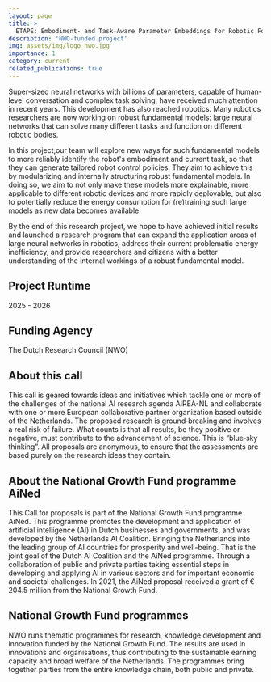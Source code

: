 ```yaml
---
layout: page
title: >
  ETAPE: Embodiment- and Task-Aware Parameter Embeddings for Robotic Foundation Models
description: 'NWO-funded project'
img: assets/img/logo_nwo.jpg
importance: 1
category: current
related_publications: true
---
```

Super-sized neural networks with billions of parameters, capable of human-level conversation and complex task solving, have received much attention in recent years. This development has also reached robotics. Many robotics researchers are now working on robust fundamental models: large neural networks that can solve many different tasks and function on different robotic bodies.

In this project,our team will explore new ways for such fundamental models to more reliably identify the robot's embodiment and current task, so that they can generate tailored robot control policies. They aim to achieve this by modularizing and internally structuring robust fundamental models. In doing so, we aim to not only make these models more explainable, more applicable to different robotic devices and more rapidly deployable, but also to potentially reduce the energy consumption for (re)training such large models as new data becomes available.

By the end of this research project, we hope to have achieved initial results and launched a research program that can expand the application areas of large neural networks in robotics, address their current problematic energy inefficiency, and provide researchers and citizens with a better understanding of the internal workings of a robust fundamental model.

## Project Runtime
2025 - 2026

## Funding Agency
The Dutch Research Council (NWO)

## About this call
This call is geared towards ideas and initiatives which tackle one or more of the challenges of the national AI research agenda AIREA-NL and collaborate with one or more European collaborative partner organization based outside of the Netherlands. The proposed research is ground‐breaking and involves a real risk of failure. What counts is that all results, be they positive or negative, must contribute to the advancement of science. This is “blue‐sky thinking”. All proposals are anonymous, to ensure that the assessments are based purely on the research ideas they contain.

## About the National Growth Fund programme AiNed </h2>
This Call for proposals is part of the National Growth Fund programme AiNed. This programme promotes the development and application of artificial intelligence (AI) in Dutch businesses and governments, and was developed by the Netherlands AI Coalition. Bringing the Netherlands into the leading group of AI countries for prosperity and well-being. That is the joint goal of the Dutch AI Coalition and the AiNed programme. Through a collaboration of public and private parties taking essential steps in developing and applying AI in various sectors and for important economic and societal challenges. In 2021, the AiNed proposal received a grant of € 204.5 million from the National Growth Fund.

## National Growth Fund programmes </h2>
NWO runs thematic programmes for research, knowledge development and innovation funded by the National Growth Fund. The results are used in innovations and organisations, thus contributing to the sustainable earning capacity and broad welfare of the Netherlands. The programmes bring together parties from the entire knowledge chain, both public and private.
